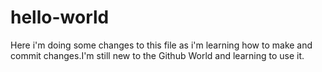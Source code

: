 # hello-world
Here i'm doing some changes to this file as i'm learning how to make and commit changes.I'm still new to the Github World and learning to use it.
